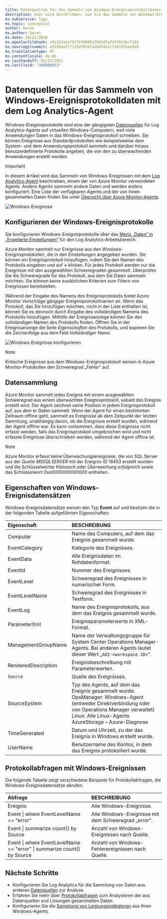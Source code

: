 ```yaml
---
title: Datenquellen für das Sammeln von Windows-Ereignisprotokolldaten mit dem Log Analytics-Agent in Azure Monitor
description: Hier wird beschrieben, wie Sie das Sammeln von Windows-Ereignisprotokollen mit Azure Monitor konfigurieren und Details zu den von ihnen erstellten Datensätzen finden.
ms.subservice: logs
ms.topic: conceptual
author: bwren
ms.author: bwren
ms.date: 10/21/2020
ms.openlocfilehash: c911b3a2ef927bf000513665dfafd735e3bcf181
ms.sourcegitcommit: e559daa1f7115d703bfa1b87da1cf267bf6ae9e8
ms.translationtype: HT
ms.contentlocale: de-DE
ms.lasthandoff: 02/17/2021
ms.locfileid: "100600953"
---
```

# <a name="collect-windows-event-log-data-sources-with-log-analytics-agent"></a>Datenquellen für das Sammeln von Windows-Ereignisprotokolldaten mit dem Log Analytics-Agent
Windows-Ereignisprotokolle sind eine der gängigsten [Datenquellen](../agents/agent-data-sources.md) für Log Analytics-Agents auf virtuellen Windows-Computern, weil viele Anwendungen Daten in das Windows-Ereignisprotokoll schreiben.  Sie können Ereignisse aus Standardprotokollen wie beispielsweise dem System- und dem Anwendungsprotokoll sammeln und darüber hinaus benutzerdefinierte Protokolle angeben, die von den zu überwachenden Anwendungen erstellt werden.

> [!IMPORTANT]
> In diesem Artikel wird das Sammeln von Windows-Ereignissen mit dem [Log Analytics-Agent](../platform/log-analytics-agent.md) beschrieben, einem der von Azure Monitor verwendeten Agents. Andere Agents sammeln andere Daten und werden anders konfiguriert. Eine Liste der verfügbaren Agents und der von ihnen gesammelten Daten finden Sie unter [Übersicht über Azure Monitor-Agents](../agents/agents-overview.md).

![Windows-Ereignisse](media/data-sources-windows-events/overview.png)     

## <a name="configuring-windows-event-logs"></a>Konfigurieren der Windows-Ereignisprotokolle
Sie konfigurieren Windows-Ereignisprotokolle über das [Menü „Daten“ in „Erweiterte Einstellungen“](../agents/agent-data-sources.md#configuring-data-sources) für den Log Analytics-Arbeitsbereich.

Azure Monitor sammelt nur Ereignisse aus den Windows-Ereignisprotokollen, die in den Einstellungen angegeben wurden.  Sie können ein Ereignisprotokoll hinzufügen, indem Sie den Namen des Protokolls eingeben und auf **+** klicken.  Für jedes Protokoll werden nur die Ereignisse mit den ausgewählten Schweregraden gesammelt.  Überprüfen Sie die Schweregrade für das Protokoll, aus dem Sie Daten sammeln möchten.  Sie können keine zusätzlichen Kriterien zum Filtern von Ereignissen bereitstellen.

Während der Eingabe des Namens des Ereignisprotokolls bietet Azure Monitor Vorschläge gängiger Ereignisprotokollnamen an. Wenn das Protokoll, das Sie hinzufügen möchten, nicht in der Liste enthalten ist, können Sie es dennoch durch Eingabe des vollständigen Namens des Protokolls hinzufügen. Mithilfe der Ereignisanzeige können Sie den vollständigen Namen des Protokolls finden. Öffnen Sie in der Ereignisanzeige die Seite *Eigenschaften* des Protokolls, und kopieren Sie die Zeichenfolge aus dem Feld *Vollständiger Name*.

![Windows-Ereignisse konfigurieren](media/data-sources-windows-events/configure.png)

> [!NOTE]
> Kritische Ereignisse aus dem Windows-Ereignisprotokoll weisen in Azure Monitor-Protokollen den Schweregrad „Fehler“ auf.

## <a name="data-collection"></a>Datensammlung
Azure Monitor sammelt jedes Ereignis mit einem ausgewählten Schweregrad aus einem überwachten Ereignisprotokoll, sobald das Ereignis erstellt wird.  Der Agent zeichnet seine Position in jedem Ereignisprotokoll auf, aus dem er Daten sammelt.  Wenn der Agent für einen bestimmten Zeitraum offline geht, sammelt es Ereignisse ab dem Zeitpunkt der letzten Sammlung, unabhängig davon, ob die Ereignisse erstellt wurden, während der Agent offline war.  Es kann vorkommen, dass diese Ereignisse nicht erfasst werden, falls das Ereignisprotokoll umgebrochen wird und nicht erfasste Ereignisse überschrieben werden, während der Agent offline ist.

>[!NOTE]
>Azure Monitor erfasst keine Überwachungsereignisse, die von SQL Server aus der Quelle *MSSQLSERVER* mit der Ereignis-ID 18453 erstellt wurden und die Schlüsselwörter *Klassisch* oder *Überwachung erfolgreich* sowie das Schlüsselwort *0xa0000000000000* enthalten.
>

## <a name="windows-event-records-properties"></a>Eigenschaften von Windows-Ereignisdatensätzen
Windows-Ereignisdatensätze weisen den Typ **Event** auf und besitzen die in der folgenden Tabelle aufgeführten Eigenschaften:

| Eigenschaft | BESCHREIBUNG |
|:--- |:--- |
| Computer |Name des Computers, auf dem das Ereignis gesammelt wurde. |
| EventCategory |Kategorie des Ereignisses. |
| EventData |Alle Ereignisdaten im Rohdatenformat. |
| EventId |Nummer des Ereignisses. |
| EventLevel |Schweregrad des Ereignisses in numerischer Form. |
| EventLevelName |Schweregrad des Ereignisses in Textform. |
| EventLog |Name des Ereignisprotokolls, aus dem das Ereignis gesammelt wurde. |
| ParameterXml |Ereignisparameterwerte in XML-Format. |
| ManagementGroupName |Name der Verwaltungsgruppe für System Center Operations Manager-Agents.  Bei anderen Agents lautet dieser Wert „`AOI-<workspace ID>`“. |
| RenderedDescription |Ereignisbeschreibung mit Parameterwerten. |
| `Source` |Quelle des Ereignisses. |
| SourceSystem |Typ des Agents, auf dem das Ereignis gesammelt wurde. <br> OpsManager: Windows-Agent (entweder Direktverbindung oder von Operations Manager verwaltet) <br> Linux: Alle Linux-Agents  <br> AzureStorage – Azure-Diagnose |
| TimeGenerated |Datum und Uhrzeit, zu der das Ereignis in Windows erstellt wurde. |
| UserName |Benutzername des Kontos, in dem das Ereignis protokolliert wurde. |

## <a name="log-queries-with-windows-events"></a>Protokollabfragen mit Windows-Ereignissen
Die folgende Tabelle zeigt verschiedene Beispiele für Protokollabfragen, die Windows-Ereignisdatensätze abrufen.

| Abfrage | BESCHREIBUNG |
|:---|:---|
| Ereignis |Alle Windows-Ereignisse. |
| Event &#124; where EventLevelName == "error" |Alle Windows-Ereignisse mit dem Schweregrad „error“. |
| Event &#124; summarize count() by Source |Anzahl von Windows-Ereignissen nach Quelle. |
| Event &#124; where EventLevelName == "error" &#124; summarize count() by Source |Anzahl von Windows-Fehlerereignissen nach Quelle. |


## <a name="next-steps"></a>Nächste Schritte
* Konfigurieren Sie Log Analytics für die Sammlung von Daten aus anderen [Datenquellen](../agents/agent-data-sources.md) zur Analyse.
* Erfahren Sie mehr über [Protokollabfragen](../log-query/log-query-overview.md) zum Analysieren der aus Datenquellen und Lösungen gesammelten Daten.  
* Konfigurieren Sie die [Sammlung von Leistungsindikatoren](data-sources-performance-counters.md) aus Ihren Windows-Agents.
